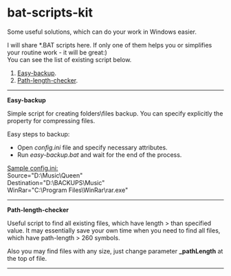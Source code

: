 # bat-scripts-kit

Some useful solutions, which can do your work in Windows easier.

I will share *.BAT scripts here. If only one of them helps you or simplifies your routine work - it will be great:)<br/>
You can see the list of existing script below.

1. <a href="#easy-backup">Easy-backup</a>.
2. <a href="#path-length-checker">Path-length-checker</a>.

<hr/> 

<a name="easy-backup"><b>Easy-backup</b></a>

Simple script for creating folders\files backup. You can specify explicitly the property for compressing files.

Easy steps to backup:
<ul>
  <li> Open <i>config.ini</i> file and specify necessary attributes. </li>
  <li> Run <i>easy-backup.bat</i> and wait for the end of the process. </li>
</ul>

<u>Sample config.ini:</u><br/>
Source="D:\Music\Queen"<br/>
Destination="D:\BACKUPS\Music"<br/>
WinRar="C:\Program Files\WinRar\rar.exe"<br/>

<hr/> 

<a name="path-length-checker"><b>Path-length-checker</b></a>

<p>Useful script to find all existing files, which have length > than specified value. It may essentially save your own time when you need to find all files, which have path-length > 260 symbols.</p>

<p>Also you may find files with any size, just change parameter <b>_pathLength</b> at the top of file.</p>

<hr/>  
